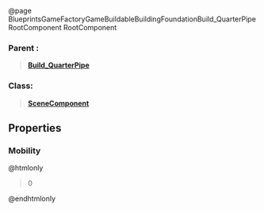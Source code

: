 @page BlueprintsGameFactoryGameBuildableBuildingFoundationBuild_QuarterPipeRootComponent RootComponent
### Parent :
<b><a href="_blueprints_game_factory_game_buildable_building_foundation_build__quarter_pipe.html"><blockquote>Build_QuarterPipe</blockquote></a></b>
### Class:
<b><a href="_class_script_scene_component.html"><blockquote>SceneComponent</blockquote></a></b>
## Properties
### Mobility
@htmlonly
<blockquote>0</blockquote>
@endhtmlonly

